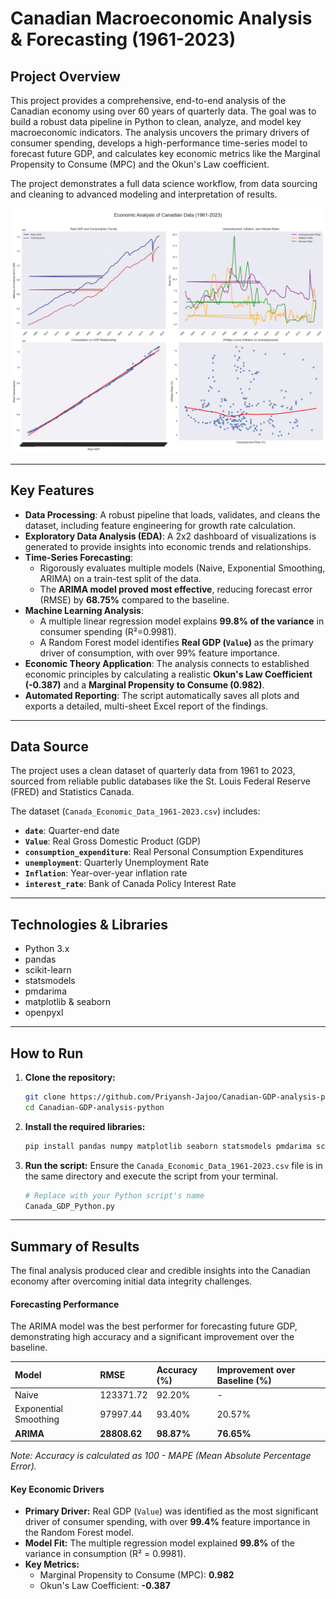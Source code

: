 # Canadian Macroeconomic Analysis & Forecasting (1961-2023)

## Project Overview

This project provides a comprehensive, end-to-end analysis of the Canadian economy using over 60 years of quarterly data. The goal was to build a robust data pipeline in Python to clean, analyze, and model key macroeconomic indicators. The analysis uncovers the primary drivers of consumer spending, develops a high-performance time-series model to forecast future GDP, and calculates key economic metrics like the Marginal Propensity to Consume (MPC) and the Okun's Law coefficient.

The project demonstrates a full data science workflow, from data sourcing and cleaning to advanced modeling and interpretation of results.

![Economic Analysis Plots](economic_analysis_plots.png)

---

## Key Features

- **Data Processing**: A robust pipeline that loads, validates, and cleans the dataset, including feature engineering for growth rate calculation.
- **Exploratory Data Analysis (EDA)**: A 2x2 dashboard of visualizations is generated to provide insights into economic trends and relationships.
- **Time-Series Forecasting**:
  - Rigorously evaluates multiple models (Naive, Exponential Smoothing, ARIMA) on a train-test split of the data.
  - The **ARIMA model proved most effective**, reducing forecast error (RMSE) by **68.75%** compared to the baseline.
- **Machine Learning Analysis**:
  - A multiple linear regression model explains **99.8% of the variance** in consumer spending (R²=0.9981).
  - A Random Forest model identifies **Real GDP (`Value`)** as the primary driver of consumption, with over 99% feature importance.
- **Economic Theory Application**: The analysis connects to established economic principles by calculating a realistic **Okun's Law Coefficient (-0.387)** and a **Marginal Propensity to Consume (0.982)**.
- **Automated Reporting**: The script automatically saves all plots and exports a detailed, multi-sheet Excel report of the findings.

---

## Data Source

The project uses a clean dataset of quarterly data from 1961 to 2023, sourced from reliable public databases like the St. Louis Federal Reserve (FRED) and Statistics Canada.

The dataset (`Canada_Economic_Data_1961-2023.csv`) includes:
- **`date`**: Quarter-end date
- **`Value`**: Real Gross Domestic Product (GDP)
- **`consumption_expenditure`**: Real Personal Consumption Expenditures
- **`unemployment`**: Quarterly Unemployment Rate
- **`Inflation`**: Year-over-year inflation rate
- **`interest_rate`**: Bank of Canada Policy Interest Rate

---

## Technologies & Libraries

- Python 3.x
- pandas
- scikit-learn
- statsmodels
- pmdarima
- matplotlib & seaborn
- openpyxl

---

## How to Run

1.  **Clone the repository:**
    ```bash
    git clone https://github.com/Priyansh-Jajoo/Canadian-GDP-analysis-python.git
    cd Canadian-GDP-analysis-python
    ```

2.  **Install the required libraries:**
    ```bash
    pip install pandas numpy matplotlib seaborn statsmodels pmdarima scikit-learn openpyxl
    ```

3.  **Run the script:**
    Ensure the `Canada_Economic_Data_1961-2023.csv` file is in the same directory and execute the script from your terminal.
    ```bash
    # Replace with your Python script's name
    Canada_GDP_Python.py
    ```

---

## Summary of Results

The final analysis produced clear and credible insights into the Canadian economy after overcoming initial data integrity challenges.

#### Forecasting Performance
The ARIMA model was the best performer for forecasting future GDP, demonstrating high accuracy and a significant improvement over the baseline.

| Model                 | RMSE      | Accuracy (%) | Improvement over Baseline (%) |
| :-------------------- | :-------- | :----------- | :---------------------------- |
| Naive                 | 123371.72 | 92.20%       | -                             |
| Exponential Smoothing | 97997.44  | 93.40%       | 20.57%                        |
| **ARIMA** | **28808.62** | **98.87%** | **76.65%** |

*Note: Accuracy is calculated as 100 - MAPE (Mean Absolute Percentage Error).*

#### Key Economic Drivers
- **Primary Driver:** Real GDP (`Value`) was identified as the most significant driver of consumer spending, with over **99.4%** feature importance in the Random Forest model.
- **Model Fit:** The multiple regression model explained **99.8%** of the variance in consumption (R² = 0.9981).
- **Key Metrics:**
  - Marginal Propensity to Consume (MPC): **0.982**
  - Okun's Law Coefficient: **-0.387**
